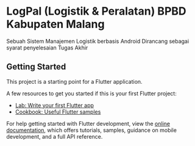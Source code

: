# LogPal (Logistik & Peralatan) BPBD Kabupaten Malang

Sebuah Sistem Manajemen Logistik berbasis Android
Dirancang sebagai syarat penyelesaian Tugas Akhir

## Getting Started

This project is a starting point for a Flutter application.

A few resources to get you started if this is your first Flutter project:

- [Lab: Write your first Flutter app](https://docs.flutter.dev/get-started/codelab)
- [Cookbook: Useful Flutter samples](https://docs.flutter.dev/cookbook)

For help getting started with Flutter development, view the
[online documentation](https://docs.flutter.dev/), which offers tutorials,
samples, guidance on mobile development, and a full API reference.
